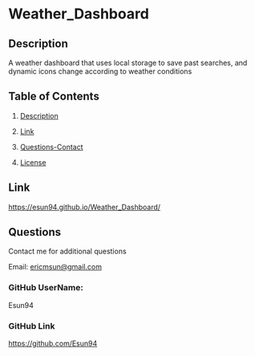 # Weather_Dashboard

## Description
 A weather dashboard that uses local storage to save past searches, and dynamic icons change according to weather conditions

## Table of Contents

1. [Description](#description)

2. [Link](#Link)

3. [Questions-Contact](#questions)

4. [License](#license)


## Link

https://esun94.github.io/Weather_Dashboard/


 ## Questions

Contact me for additional questions

Email: ericmsun@gmail.com

### GitHub UserName:

Esun94

### GitHub Link

https://github.com/Esun94